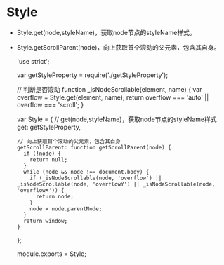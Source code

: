 # Style

* Style.get(node,styleName)，获取node节点的styleName样式。
* Style.getScrollParent(node)，向上获取首个滚动的父元素，包含其自身。

    'use strict';

    var getStyleProperty = require('./getStyleProperty');

    // 判断是否滚动
    function _isNodeScrollable(element, name) {
      var overflow = Style.get(element, name);
      return overflow === 'auto' || overflow === 'scroll';
    }

    var Style = {
      // get(node,styleName)，获取node节点的styleName样式
      get: getStyleProperty,

      // 向上获取首个滚动的父元素，包含其自身
      getScrollParent: function getScrollParent(node) {
        if (!node) {
          return null;
        }
        while (node && node !== document.body) {
          if (_isNodeScrollable(node, 'overflow') || _isNodeScrollable(node, 'overflowY') || _isNodeScrollable(node, 'overflowX')) {
            return node;
          }
          node = node.parentNode;
        }
        return window;
      }

    };

    module.exports = Style;
